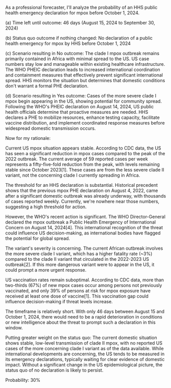 As a professional forecaster, I'll analyze the probability of an HHS public health emergency declaration for mpox before October 1, 2024.

(a) Time left until outcome: 46 days (August 15, 2024 to September 30, 2024)

(b) Status quo outcome if nothing changed: No declaration of a public health emergency for mpox by HHS before October 1, 2024

(c) Scenario resulting in No outcome: The clade I mpox outbreak remains primarily contained in Africa with minimal spread to the US. US case numbers stay low and manageable within existing healthcare infrastructure. The WHO PHEIC declaration leads to increased international coordination and containment measures that effectively prevent significant international spread. HHS monitors the situation but determines that domestic conditions don't warrant a formal PHE declaration.

(d) Scenario resulting in Yes outcome: Cases of the more severe clade I mpox begin appearing in the US, showing potential for community spread. Following the WHO's PHEIC declaration on August 14, 2024, US public health officials determine that proactive measures are needed. HHS declares a PHE to mobilize resources, enhance testing capacity, facilitate vaccine distribution, and implement coordinated response measures before widespread domestic transmission occurs.

Now for my rationale:

Current US mpox situation appears stable. According to CDC data, the US has seen a significant reduction in mpox cases compared to the peak of the 2022 outbreak. The current average of 59 reported cases per week represents a fifty-five-fold reduction from the peak, with levels remaining stable since October 2023[1]. These cases are from the less severe clade II variant, not the concerning clade I currently spreading in Africa.

The threshold for an HHS declaration is substantial. Historical precedent shows that the previous mpox PHE declaration on August 4, 2022, came after a significant domestic outbreak was already underway, with thousands of cases reported weekly. Currently, we're nowhere near those numbers, suggesting a high threshold for action.

However, the WHO's recent action is significant. The WHO Director-General declared the mpox outbreak a Public Health Emergency of International Concern on August 14, 2024[4]. This international recognition of the threat could influence US decision-making, as international bodies have flagged the potential for global spread.

The variant's severity is concerning. The current African outbreak involves the more severe clade I variant, which has a higher fatality rate (~3%) compared to the clade II variant that circulated in the 2022-2023 US outbreak[2]. If this more dangerous variant were to appear in the US, it could prompt a more urgent response.

US vaccination rates remain suboptimal. According to CDC data, more than two-thirds (67%) of new mpox cases occur among persons not previously vaccinated, and only 39% of persons at risk for mpox exposure have received at least one dose of vaccine[1]. This vaccination gap could influence decision-making if threat levels increase.

The timeframe is relatively short. With only 46 days between August 15 and October 1, 2024, there would need to be a rapid deterioration in conditions or new intelligence about the threat to prompt such a declaration in this window.

Putting greater weight on the status quo: The current domestic situation shows stable, low-level transmission of clade II mpox, with no reported US cases of the more concerning clade I variant as of the data available. While international developments are concerning, the US tends to be measured in its emergency declarations, typically waiting for clear evidence of domestic impact. Without a significant change in the US epidemiological picture, the status quo of no declaration is likely to persist.

Probability: 30%